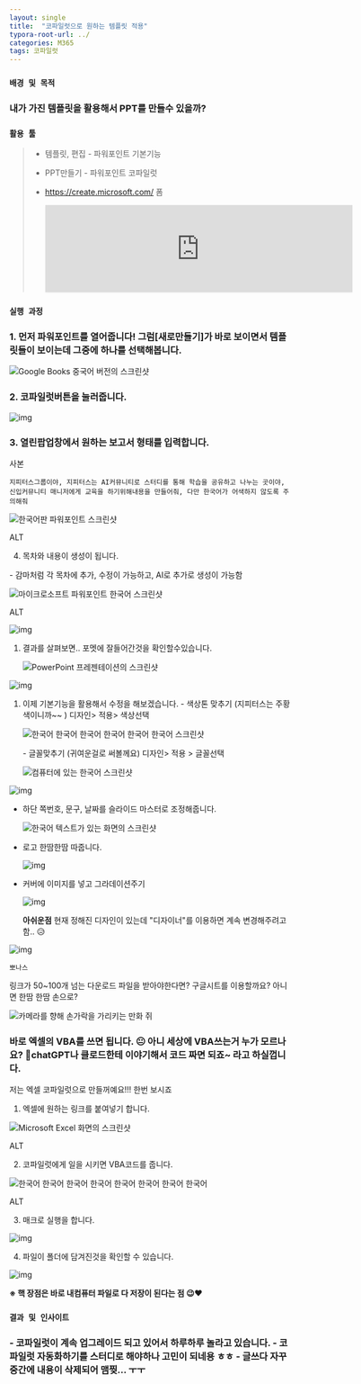 ```yaml
---
layout: single
title:  "코파일럿으로 원하는 템플릿 적용"
typora-root-url: ../
categories: M365
tags: 코파일럿
---
```






### `배경 및 목적`

### 내가 가진 템플릿을 활용해서 PPT를 만들수 있을까?

### `활용 툴`

> - 템플릿, 편집 - 파워포인트 기본기능
>
> - PPT만들기 - 파워포인트 코파일럿
>
> - https://create.microsoft.com/ 폼
>
>   <iframe src="https://cdn.iframe.ly/api/iframe?app=1&amp;theme=auto&amp;url=https%3A%2F%2Fcreate.microsoft.com%2Fen-us&amp;key=29ae8f7432aadad5ca7c91b46030e818" allowfullscreen="" style="border: 0px; box-sizing: border-box; --tw-border-spacing-x: 0; --tw-border-spacing-y: 0; --tw-translate-x: 0; --tw-translate-y: 0; --tw-rotate: 0; --tw-skew-x: 0; --tw-skew-y: 0; --tw-scale-x: 1; --tw-scale-y: 1; --tw-pan-x: ; --tw-pan-y: ; --tw-pinch-zoom: ; --tw-scroll-snap-strictness: proximity; --tw-gradient-from-position: ; --tw-gradient-via-position: ; --tw-gradient-to-position: ; --tw-ordinal: ; --tw-slashed-zero: ; --tw-numeric-figure: ; --tw-numeric-spacing: ; --tw-numeric-fraction: ; --tw-ring-inset: ; --tw-ring-offset-width: 2px; --tw-ring-offset-color: var(--bm-color-background); --tw-ring-color: var(--bm-color-focused); --tw-ring-offset-shadow: 0 0 #0000; --tw-ring-shadow: 0 0 #0000; --tw-shadow: 0 0 #0000; --tw-shadow-colored: 0 0 #0000; --tw-blur: ; --tw-brightness: ; --tw-contrast: ; --tw-grayscale: ; --tw-hue-rotate: ; --tw-invert: ; --tw-saturate: ; --tw-sepia: ; --tw-drop-shadow: ; --tw-backdrop-blur: ; --tw-backdrop-brightness: ; --tw-backdrop-contrast: ; --tw-backdrop-grayscale: ; --tw-backdrop-hue-rotate: ; --tw-backdrop-invert: ; --tw-backdrop-opacity: ; --tw-backdrop-saturate: ; --tw-backdrop-sepia: ; --tw-contain-size: ; --tw-contain-layout: ; --tw-contain-paint: ; --tw-contain-style: ; display: block; vertical-align: middle; top: 0px; left: 0px; width: 547.333px; height: 155px; box-shadow: rgba(0, 0, 0, 0.06) 0px 1px 3px;"></iframe>

### `실행 과정`

### 1. 먼저 파워포인트를 열어줍니다! 그럼[새로만들기]가 바로 보이면서 템플릿들이 보이는데 그중에 하나를 선택해봅니다.

![Google Books 중국어 버전의 스크린샷](https://tribe-s3-production.imgix.net/dUYZ1C9GzVNyPm4SCmrNA?auto=compress,format&dl)

### 

### 2. 코파일럿버튼을 눌러줍니다.

![img](https://tribe-s3-production.imgix.net/fW89Hj6yiL2tuds2EMiCx?auto=compress,format&dl)

###  3. 열린팝업창에서 원하는 보고서 형태를 입력합니다. 

사본

```
지피터스그룹이야, 지피터스는 AI커뮤니티로 스터디를 통해 학습을 공유하고 나누는 곳이야, 신입커뮤니티 매니저에게 교육을 하기위해내용을 만들어줘, 다만 한국어가 어색하지 않도록 주의해줘
```

![한국어판 파워포인트 스크린샷](https://tribe-s3-production.imgix.net/4PJtH9UcSlXlKkswOl39P?auto=compress,format&dl)

ALT









4. 목차와 내용이 생성이 됩니다.

\- 감마처럼 각 목차에 추가, 수정이 가능하고, AI로 추가로 생성이 가능함

![마이크로소프트 파워포인트 한국어 스크린샷](https://tribe-s3-production.imgix.net/exQOLX2dRV0Cd0z6zF5rN?auto=compress,format&dl)

ALT







![img](https://tribe-s3-production.imgix.net/vLoCuSulVL6viynH41bsM?auto=compress,format&dl)

1. 결과를 살펴보면.. 포멧에 잘들어간것을 확인할수있습니다.

   ![PowerPoint 프레젠테이션의 스크린샷](https://tribe-s3-production.imgix.net/4tO6mzPSfwQzRhDnYEGGT?auto=compress,format&dl)

   

   

![img](https://tribe-s3-production.imgix.net/LRmca4ELlon9FL9OxYW6S?auto=compress,format&dl)



1. 이제 기본기능을 활용해서 수정을 해보겠습니다.
   \- 색상톤 맞추기 (지피터스는 주황색이니까~~ )
   디자인> 적용> 색상선택

   ![한국어 한국어 한국어 한국어 한국어 한국어 스크린샷](https://tribe-s3-production.imgix.net/0VtUEkVc6lQKawqjVFbvm?auto=compress,format&dl)

   

   

   \- 글꼴맞추기 (귀여운걸로 써볼께요)
   디자인> 적용 > 글꼴선택

   ![컴퓨터에 있는 한국어 스크린샷](https://tribe-s3-production.imgix.net/OwbJDR4TN04ZtPOgl9LAx?auto=compress,format&dl)

   

   

![img](https://tribe-s3-production.imgix.net/YFvIrhSRMFbi3naRi6vFm?auto=compress,format&dl)

- 하단 쪽번호, 문구, 날짜를 슬라이드 마스터로 조정해줍니다.

  ![한국어 텍스트가 있는 화면의 스크린샷](https://tribe-s3-production.imgix.net/SDRsspHV2iCkrof91yoE0?auto=compress,format&dl)

  

  

- 로고 한땀한땀 따줍니다.

  ![img](https://tribe-s3-production.imgix.net/AEch3uL5tCjHmdfXuKHFS?auto=compress,format&dl)

  

- 커버에 이미지를 넣고 그라데이션주기

  ![img](https://tribe-s3-production.imgix.net/LJGxBQtV9wqnAZBKKhYUn?auto=compress,format&dl)

  

  
  **아쉬운점**
  현재 정해진 디자인이 있는데 "디자이너"를 이용하면 계속 변경해주려고 함.. 😥

![img](https://tribe-s3-production.imgix.net/dbll2V2VPS9MOrC9f2Kr4?auto=compress,format&dl)





```
뽀나스
```

링크가 50~100개 넘는 다운로드 파일을 받아야한다면?
구글시트를 이용할까요? 아니면 한땀 한땀 손으로?

![카메라를 향해 손가락을 가리키는 만화 쥐](https://tribe-s3-production.imgix.net/OvygOHNB41mMppRWipQOy?auto=compress,format&dl)



###  **바로 엑셀의 VBA를 쓰면 됩니다. 😐**  아니 세상에 VBA쓰는거 누가 모르나요? 🤨chatGPT나 클로드한테 이야기해서 코드 짜면 되죠~ 라고 하실껍니다.

저는 엑셀 코파일럿으로 만들꺼예요!!! 한번 보시죠

1. 엑셀에 원하는 링크를 붙여넣기 합니다.

![Microsoft Excel 화면의 스크린샷](https://tribe-s3-production.imgix.net/FEPHDdybSqJUtQPprn98c?auto=compress,format&dl)

ALT









2. 코파일럿에게 일을 시키면 VBA코드를 줍니다.



![한국어 한국어 한국어 한국어 한국어 한국어 한국어 한국어](https://tribe-s3-production.imgix.net/xK0uOXmBmzbrtw1dMrqBo?auto=compress,format&dl)

ALT









3. 매크로 실행을 합니다.

![img](https://tribe-s3-production.imgix.net/tCjTCseFCCNKqbBrK1Os6?auto=compress,format&dl)



4. 파일이 폴더에 담겨진것을 확인할 수 있습니다.



![img](https://tribe-s3-production.imgix.net/CfMpnWhlyZuNDLunZbiaq?auto=compress,format&dl)


**※ 핵 장점은 바로 내컴퓨터 파일로 다 저장이 된다는 점 😉❤️**

### `결과 및 인사이트`

### - 코파일럿이 계속 업그레이드 되고 있어서 하루하루 놀라고 있습니다. - 코파일럿 자동화하기를 스터디로 해야하나 고민이 되네용 ㅎㅎ - 글쓰다 자꾸 중간에 내용이 삭제되어 맴찢... ㅜㅜ